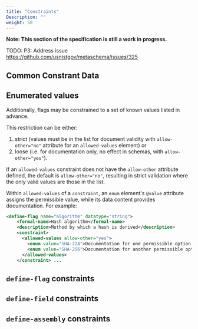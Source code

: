 ```yaml
---
title: "Constraints"
Description: ""
weight: 50
---
```


**Note: This section of the specification is still a work in progress.**

TODO: P3: Address issue https://github.com/usnistgov/metaschema/issues/325

## Common Constrant Data

## Enumerated values

Additionally, flags may be constrained to a set of known values listed in advance.

This restriction can be either:

1. strict (values must be in the list for document validity with `allow-other="no"` attribute for an `allowed-values` element) or
2. loose (i.e. for documentation only, no effect in schemas, with `allow-other="yes"`).

If an `allowed-values` constraint does not have the `allow-other` attribute defined, the default is `allow-other="no"`, resulting in strict validation where the only valid values are those in the list.

Within `allowed-values` of a `constraint`, an `enum` element's `@value` attribute assigns the permissible value, while its data content provides documentation. For example:

```xml
<define-flag name="algorithm" datatype="string">
    <formal-name>Hash algorithm</formal-name>
    <description>Method by which a hash is derived</description>
    <constraint>
      <allowed-values allow-other="yes">
        <enum value="SHA-224">Documentation for one permissible option.</enum>
        <enum value="SHA-256">Documentation for another permissible option.</enum>
      </allowed-values>
    </constraint> ...
```

## `define-flag` constraints

## `define-field` constraints

## `define-assembly` constraints
